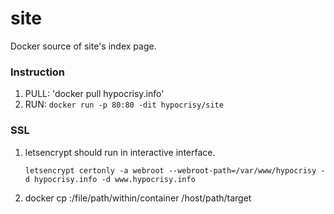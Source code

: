 # site
Docker source of site's index page.

### Instruction
1. PULL: 'docker pull hypocrisy.info'
2. RUN: `docker run -p 80:80 -dit hypocrisy/site`

### SSL
1. letsencrypt should run in interactive interface.
   ```
   letsencrypt certonly -a webroot --webroot-path=/var/www/hypocrisy -d hypocrisy.info -d www.hypocrisy.info
   ```
2. docker cp <containerId>:/file/path/within/container /host/path/target
